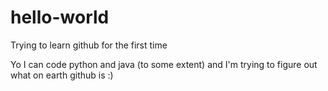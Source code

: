 # hello-world
Trying to learn github for the first time

Yo I can code python and java (to some extent) and I'm trying to figure out what on earth github is :)

